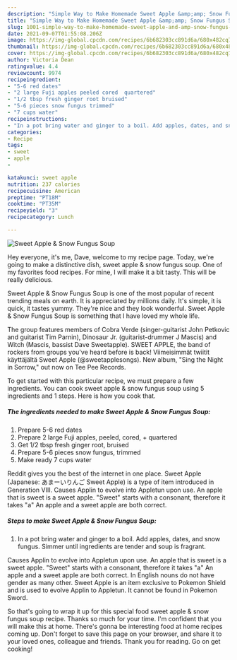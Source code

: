 ```yaml
---
description: "Simple Way to Make Homemade Sweet Apple &amp;amp; Snow Fungus Soup"
title: "Simple Way to Make Homemade Sweet Apple &amp;amp; Snow Fungus Soup"
slug: 1001-simple-way-to-make-homemade-sweet-apple-and-amp-snow-fungus-soup
date: 2021-09-07T01:55:08.206Z
image: https://img-global.cpcdn.com/recipes/6b682303cc891d6a/680x482cq70/sweet-apple-snow-fungus-soup-recipe-main-photo.jpg
thumbnail: https://img-global.cpcdn.com/recipes/6b682303cc891d6a/680x482cq70/sweet-apple-snow-fungus-soup-recipe-main-photo.jpg
cover: https://img-global.cpcdn.com/recipes/6b682303cc891d6a/680x482cq70/sweet-apple-snow-fungus-soup-recipe-main-photo.jpg
author: Victoria Dean
ratingvalue: 4.4
reviewcount: 9974
recipeingredient:
- "5-6 red dates"
- "2 large Fuji apples peeled cored  quartered"
- "1/2 tbsp fresh ginger root bruised"
- "5-6 pieces snow fungus trimmed"
- "7 cups water"
recipeinstructions:
- "In a pot bring water and ginger to a boil. Add apples, dates, and snow fungus. Simmer until ingredients are tender and soup is fragrant."
categories:
- Recipe
tags:
- sweet
- apple
- 

katakunci: sweet apple  
nutrition: 237 calories
recipecuisine: American
preptime: "PT18M"
cooktime: "PT35M"
recipeyield: "3"
recipecategory: Lunch

---
```



![Sweet Apple &amp; Snow Fungus Soup](https://img-global.cpcdn.com/recipes/6b682303cc891d6a/680x482cq70/sweet-apple-snow-fungus-soup-recipe-main-photo.jpg)

Hey everyone, it's me, Dave, welcome to my recipe page. Today, we're going to make a distinctive dish, sweet apple &amp; snow fungus soup. One of my favorites food recipes. For mine, I will make it a bit tasty. This will be really delicious.

Sweet Apple &amp; Snow Fungus Soup is one of the most popular of recent trending meals on earth. It is appreciated by millions daily. It's simple, it is quick, it tastes yummy. They're nice and they look wonderful. Sweet Apple &amp; Snow Fungus Soup is something that I have loved my whole life.

The group features members of Cobra Verde (singer-guitarist John Petkovic and guitarist Tim Parnin), Dinosaur Jr. (guitarist-drummer J Mascis) and Witch (Mascis, bassist Dave Sweetapple). SWEET APPLE, the band of rockers from groups you&#39;ve heard before is back! Viimeisimmät twiitit käyttäjältä Sweet Apple (@sweetapplesongs). New album, &#34;Sing the Night in Sorrow,&#34; out now on Tee Pee Records.


To get started with this particular recipe, we must prepare a few ingredients. You can cook sweet apple &amp; snow fungus soup using 5 ingredients and 1 steps. Here is how you cook that.

<!--inarticleads1-->

##### The ingredients needed to make Sweet Apple &amp; Snow Fungus Soup:

1. Prepare 5-6 red dates
1. Prepare 2 large Fuji apples, peeled, cored, + quartered
1. Get 1/2 tbsp fresh ginger root, bruised
1. Prepare 5-6 pieces snow fungus, trimmed
1. Make ready 7 cups water


Reddit gives you the best of the internet in one place. Sweet Apple (Japanese: あまーいりんご Sweet Apple) is a type of item introduced in Generation VIII. Causes Applin to evolve into Appletun upon use. An apple that is sweet is a sweet apple. &#34;Sweet&#34; starts with a consonant, therefore it takes &#34;a&#34; An apple and a sweet apple are both correct. 

<!--inarticleads2-->

##### Steps to make Sweet Apple &amp; Snow Fungus Soup:

1. In a pot bring water and ginger to a boil. Add apples, dates, and snow fungus. Simmer until ingredients are tender and soup is fragrant.


Causes Applin to evolve into Appletun upon use. An apple that is sweet is a sweet apple. &#34;Sweet&#34; starts with a consonant, therefore it takes &#34;a&#34; An apple and a sweet apple are both correct. In English nouns do not have gender as many other. Sweet Apple is an item exclusive to Pokemon Shield and is used to evolve Applin to Appletun. It cannot be found in Pokemon Sword. 

So that's going to wrap it up for this special food sweet apple &amp; snow fungus soup recipe. Thanks so much for your time. I'm confident that you will make this at home. There's gonna be interesting food at home recipes coming up. Don't forget to save this page on your browser, and share it to your loved ones, colleague and friends. Thank you for reading. Go on get cooking!

